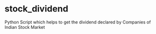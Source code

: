 # stock_dividend
Python Script which helps to get the dividend declared by Companies of Indian Stock Market
